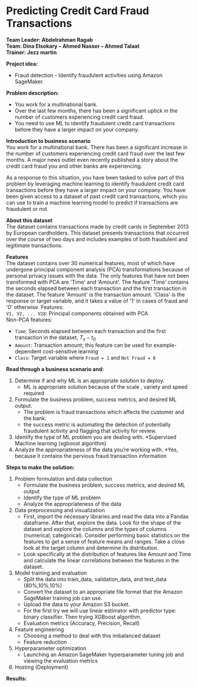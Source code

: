 # Predicting Credit Card Fraud Transactions

**Team Leader:  Abdelrahman Ragab\
Team: Dina Elsokary – Ahmed Nasser – Ahmed Talaat\
Trainer: Jezz martin**

**Project idea:**
* Fraud detection - Identify fraudulent activities using Amazon SageMaker.

**Problem description:**
*	You work for a multinational bank. 
*	Over the last few months, there has been a significant uptick in the number of customers experiencing credit card fraud. 
*	You need to use ML to identify fraudulent credit card transactions before they have a larger impact on your company. 

**Introduction to business scenario** \
You work for a multinational bank. There has been a significant increase in the number of customers experiencing credit card fraud over the last few months. A major news outlet even recently published a story about the credit card fraud you and other banks are experiencing. 

As a response to this situation, you have been tasked to solve part of this problem by leveraging machine learning to identify fraudulent credit card transactions before they have a larger impact on your company. You have been given access to a dataset of past credit card transactions, which you can use to train a machine learning model to predict if transactions are fraudulent or not.

**About this dataset** \
The dataset contains transactions made by credit cards in September 2013 by European cardholders. This dataset presents transactions that occurred over the course of two days and includes examples of both fraudulent and legitimate transactions.

**Features** \
The dataset contains over 30 numerical features, most of which have undergone principal component analysis (PCA) transformations because of personal privacy issues with the data. The only features that have not been transformed with PCA are 'Time' and 'Amount'. The feature 'Time' contains the seconds elapsed between each transaction and the first transaction in the dataset. The feature 'Amount' is the transaction amount. 'Class' is the response or target variable, and it takes a value of '1' in cases of fraud and '0' otherwise.
Features: \
`V1, V2, ... V28`: Principal components obtained with PCA\
Non-PCA features: 
- `Time`: Seconds elapsed between each transaction and the first transaction in the dataset, $T_x - t_0$
- `Amount`: Transaction amount; this feature can be used for example-dependent cost-sensitive learning 
- `Class`: Target variable where `Fraud = 1` and `Not Fraud = 0`

**Read through a business scenario and:**
1. Determine if and why ML is an appropriate solution to deploy.
    *	ML is appropriate solution because of the scale , variety and speed required
2. Formulate the business problem, success metrics, and desired ML output.
    *	The problem is fraud transactions which affects the customer and the bank. 
    *	the success metric is automating the detection of potentially fraudulent activity and flagging that activity for review.
3. Identify the type of ML problem you are dealing with.
    *Supervised Machine learning (xgboost algorithm)
4. Analyze the appropriateness of the data you’re working with.
    *Yes, because it contains the pervious fraud transaction information 

**Steps to make the solution:** 
1. Problem formulation and data collection
    *	Formulate the business problem, success metrics, and desired ML output
    *	Identify the type of ML problem
    *	Analyze the appropriateness of the data 
2. Data preprocessing and visualization  
    *	First, import the necessary libraries and read the data into a Pandas dataframe. After that, explore the data. Look for the shape of the dataset and explore the columns and the types of columns (numerical, categorical). Consider performing basic statistics on the features to get a sense of feature means and ranges. Take a close look at the target column and determine its distribution.
    *	Look specifically at the distribution of features like Amount and Time and calculate the linear correlations between the features in the dataset. 
3. Model training and evaluation
    *	Split the data into train_data, validation_data, and test_data (80%,10%,10%)
    *	Convert the dataset to an appropriate file format that the Amazon SageMaker training job can use.
    *	Upload the data to your Amazon S3 bucket.
    *	For the first try we will use linear estimator with predictor type: binary classifier. Then trying XGBoost algorithm.
    *	Evaluation metrics (Accuracy, Precision, Recall) 
4. Feature engineering
    *	Choosing a method to deal with this imbalanced dataset
    *	Feature reduction 
5. Hyperparameter optimization
    *	 Launching an Amazon SageMaker hyperparameter tuning job and viewing the evaluation metrics 
6. Hosting (Deployment)

**Results:**


